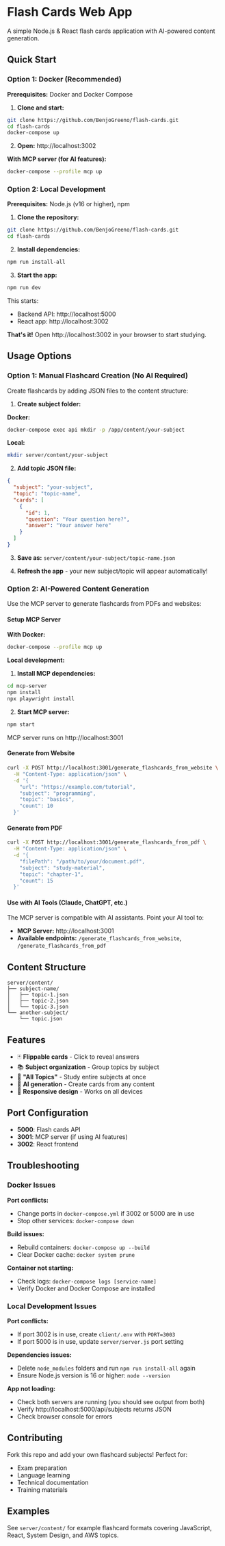 # Flash Cards Web App

A simple Node.js & React flash cards application with AI-powered content generation.

## Quick Start

### Option 1: Docker (Recommended)

**Prerequisites:** Docker and Docker Compose

1. **Clone and start:**
```bash
git clone https://github.com/BenjoGreeno/flash-cards.git
cd flash-cards
docker-compose up
```

2. **Open:** http://localhost:3002

**With MCP server (for AI features):**
```bash
docker-compose --profile mcp up
```

### Option 2: Local Development

**Prerequisites:** Node.js (v16 or higher), npm

1. **Clone the repository:**
```bash
git clone https://github.com/BenjoGreeno/flash-cards.git
cd flash-cards
```

2. **Install dependencies:**
```bash
npm run install-all
```

3. **Start the app:**
```bash
npm run dev
```

This starts:
- Backend API: http://localhost:5000
- React app: http://localhost:3002

**That's it!** Open http://localhost:3002 in your browser to start studying.

## Usage Options

### Option 1: Manual Flashcard Creation (No AI Required)

Create flashcards by adding JSON files to the content structure:

1. **Create subject folder:**

**Docker:**
```bash
docker-compose exec api mkdir -p /app/content/your-subject
```

**Local:**
```bash
mkdir server/content/your-subject
```

2. **Add topic JSON file:**
```json
{
  "subject": "your-subject",
  "topic": "topic-name",
  "cards": [
    {
      "id": 1,
      "question": "Your question here?",
      "answer": "Your answer here"
    }
  ]
}
```

3. **Save as:** `server/content/your-subject/topic-name.json`

4. **Refresh the app** - your new subject/topic will appear automatically!

### Option 2: AI-Powered Content Generation

Use the MCP server to generate flashcards from PDFs and websites:

#### Setup MCP Server

**With Docker:**
```bash
docker-compose --profile mcp up
```

**Local development:**
1. **Install MCP dependencies:**
```bash
cd mcp-server
npm install
npx playwright install
```

2. **Start MCP server:**
```bash
npm start
```

MCP server runs on http://localhost:3001

#### Generate from Website

```bash
curl -X POST http://localhost:3001/generate_flashcards_from_website \
  -H "Content-Type: application/json" \
  -d '{
    "url": "https://example.com/tutorial",
    "subject": "programming",
    "topic": "basics",
    "count": 10
  }'
```

#### Generate from PDF

```bash
curl -X POST http://localhost:3001/generate_flashcards_from_pdf \
  -H "Content-Type: application/json" \
  -d '{
    "filePath": "/path/to/your/document.pdf",
    "subject": "study-material",
    "topic": "chapter-1",
    "count": 15
  }'
```

#### Use with AI Tools (Claude, ChatGPT, etc.)

The MCP server is compatible with AI assistants. Point your AI tool to:
- **MCP Server:** http://localhost:3001
- **Available endpoints:** `/generate_flashcards_from_website`, `/generate_flashcards_from_pdf`

## Content Structure

```
server/content/
├── subject-name/
│   ├── topic-1.json
│   ├── topic-2.json
│   └── topic-3.json
└── another-subject/
    └── topic.json
```

## Features

- 🃏 **Flippable cards** - Click to reveal answers
- 📚 **Subject organization** - Group topics by subject
- 🔄 **"All Topics"** - Study entire subjects at once
- 🤖 **AI generation** - Create cards from any content
- 📱 **Responsive design** - Works on all devices

## Port Configuration

- **5000**: Flash cards API
- **3001**: MCP server (if using AI features)
- **3002**: React frontend

## Troubleshooting

### Docker Issues

**Port conflicts:**
- Change ports in `docker-compose.yml` if 3002 or 5000 are in use
- Stop other services: `docker-compose down`

**Build issues:**
- Rebuild containers: `docker-compose up --build`
- Clear Docker cache: `docker system prune`

**Container not starting:**
- Check logs: `docker-compose logs [service-name]`
- Verify Docker and Docker Compose are installed

### Local Development Issues

**Port conflicts:**
- If port 3002 is in use, create `client/.env` with `PORT=3003`
- If port 5000 is in use, update `server/server.js` port setting

**Dependencies issues:**
- Delete `node_modules` folders and run `npm run install-all` again
- Ensure Node.js version is 16 or higher: `node --version`

**App not loading:**
- Check both servers are running (you should see output from both)
- Verify http://localhost:5000/api/subjects returns JSON
- Check browser console for errors

## Contributing

Fork this repo and add your own flashcard subjects! Perfect for:
- Exam preparation
- Language learning
- Technical documentation
- Training materials

## Examples

See `server/content/` for example flashcard formats covering JavaScript, React, System Design, and AWS topics.